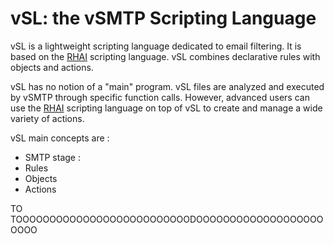 # vSL: the vSMTP Scripting Language

vSL is a lightweight scripting language dedicated to email filtering. It is based on the [RHAI] scripting language. vSL combines declarative rules with objects and actions.

[RHAI]: (https://rhai.rs/)

vSL has no notion of a "main" program. vSL files are analyzed and executed by vSMTP through specific function calls. However, advanced users can use the [RHAI] scripting language on top of vSL to create and manage a wide variety of actions.

vSL main concepts are :
- SMTP stage :  
- Rules
- Objects
- Actions

TO TOOOOOOOOOOOOOOOOOOOOOOOOOODOOOOOOOOOOOOOOOOOOOOOOO
